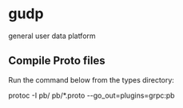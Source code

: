 # gudp

general user data platform

## Compile Proto files

Run the command below from the types directory:

protoc -I pb/ pb/*.proto --go_out=plugins=grpc:pb
